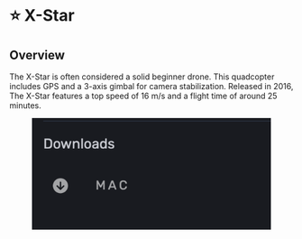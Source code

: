 # ⭐ X-Star

## Overview

The X-Star is often considered a solid beginner drone.  This quadcopter includes GPS and a 3-axis gimbal for camera stabilization.  Released in 2016, The X-Star features a top speed of 16 m/s and a flight time of around 25 minutes.

<figure><img src="../../.gitbook/assets/image (6).png" alt=""><figcaption></figcaption></figure>
